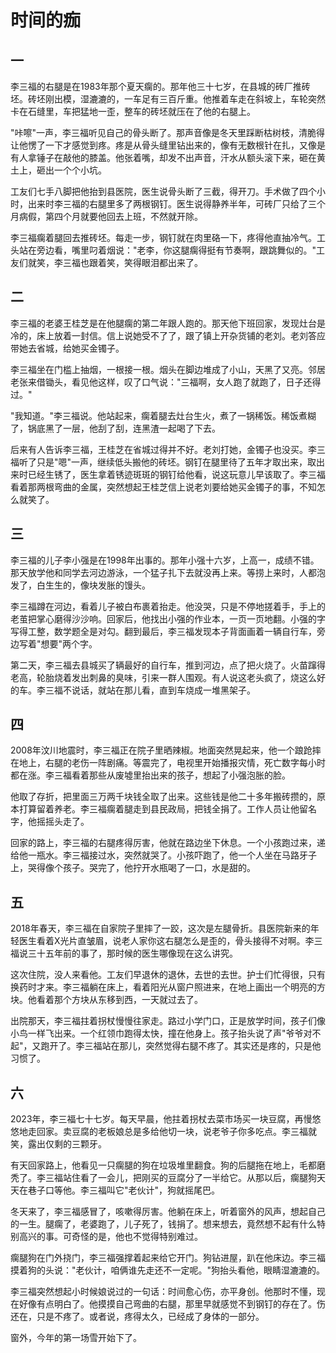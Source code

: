 # 时间的痂

## 一

李三福的右腿是在1983年那个夏天瘸的。那年他三十七岁，在县城的砖厂推砖坯。砖坯刚出模，湿漉漉的，一车足有三百斤重。他推着车走在斜坡上，车轮突然卡在石缝里，车把猛地一歪，整车的砖坯就压在了他的右腿上。

"咔嚓"一声，李三福听见自己的骨头断了。那声音像是冬天里踩断枯树枝，清脆得让他愣了一下才感觉到疼。疼是从骨头缝里钻出来的，像有无数根针在扎，又像是有人拿锤子在敲他的膝盖。他张着嘴，却发不出声音，汗水从额头滚下来，砸在黄土上，砸出一个个小坑。

工友们七手八脚把他抬到县医院，医生说骨头断了三截，得开刀。手术做了四个小时，出来时李三福的右腿里多了两根钢钉。医生说得静养半年，可砖厂只给了三个月病假，第四个月就要他回去上班，不然就开除。

李三福瘸着腿回去推砖坯。每走一步，钢钉就在肉里硌一下，疼得他直抽冷气。工头站在旁边看，嘴里叼着烟说："老李，你这腿瘸得挺有节奏啊，跟跳舞似的。"工友们就笑，李三福也跟着笑，笑得眼泪都出来了。

## 二

李三福的老婆王桂芝是在他腿瘸的第二年跟人跑的。那天他下班回家，发现灶台是冷的，床上放着一封信。信上说她受不了了，跟了镇上开杂货铺的老刘。老刘答应带她去省城，给她买金镯子。

李三福坐在门槛上抽烟，一根接一根。烟头在脚边堆成了小山，天黑了又亮。邻居老张来借锄头，看见他这样，叹了口气说："三福啊，女人跑了就跑了，日子还得过。"

"我知道。"李三福说。他站起来，瘸着腿去灶台生火，煮了一锅稀饭。稀饭煮糊了，锅底黑了一层，他刮了刮，连黑渣一起喝了下去。

后来有人告诉李三福，王桂芝在省城过得并不好。老刘打她，金镯子也没买。李三福听了只是"嗯"一声，继续低头搬他的砖坯。钢钉在腿里待了五年才取出来，取出来时已经生锈了，医生拿着锈迹斑斑的钢钉给他看，说这玩意儿早该取了。李三福看着那两根弯曲的金属，突然想起王桂芝信上说老刘要给她买金镯子的事，不知怎么就笑了。

## 三

李三福的儿子李小强是在1998年出事的。那年小强十六岁，上高一，成绩不错。那天放学他和同学去河边游泳，一个猛子扎下去就没再上来。等捞上来时，人都泡发了，白生生的，像块发胀的馒头。

李三福蹲在河边，看着儿子被白布裹着抬走。他没哭，只是不停地搓着手，手上的老茧把掌心磨得沙沙响。回家后，他找出小强的作业本，一页一页地翻。小强的字写得工整，数学题全是对勾。翻到最后，李三福发现本子背面画着一辆自行车，旁边写着"想要"两个字。

第二天，李三福去县城买了辆最好的自行车，推到河边，点了把火烧了。火苗蹿得老高，轮胎烧着发出刺鼻的臭味，引来一群人围观。有人说这老头疯了，烧这么好的车。李三福不说话，就站在那儿看，直到车烧成一堆黑架子。

## 四

2008年汶川地震时，李三福正在院子里晒辣椒。地面突然晃起来，他一个踉跄摔在地上，右腿的老伤一阵剧痛。等震完了，电视里开始播报灾情，死亡数字每小时都在涨。李三福看着那些从废墟里抬出来的孩子，想起了小强泡胀的脸。

他取了存折，把里面三万两千块钱全取了出来。这些钱是他二十多年搬砖攒的，原本打算留着养老。李三福瘸着腿走到县民政局，把钱全捐了。工作人员让他留名字，他摇摇头走了。

回家的路上，李三福的右腿疼得厉害，他就在路边坐下休息。一个小孩跑过来，递给他一瓶水。李三福接过水，突然就哭了。小孩吓跑了，他一个人坐在马路牙子上，哭得像个孩子。哭完了，他拧开水瓶喝了一口，水是甜的。

## 五

2018年春天，李三福在自家院子里摔了一跤，这次是左腿骨折。县医院新来的年轻医生看着X光片直皱眉，说老人家你这右腿怎么是歪的，骨头接得不对啊。李三福说三十五年前的事了，那时候的医生哪像现在这么讲究。

这次住院，没人来看他。工友们早退休的退休，去世的去世。护士们忙得很，只有换药时才来。李三福躺在床上，看着阳光从窗户照进来，在地上画出一个明亮的方块。他看着那个方块从东移到西，一天就过去了。

出院那天，李三福拄着拐杖慢慢往家走。路过小学门口，正是放学时间，孩子们像小鸟一样飞出来。一个红领巾跑得太快，撞在他身上。孩子抬头说了声"爷爷对不起"，又跑开了。李三福站在那儿，突然觉得右腿不疼了。其实还是疼的，只是他习惯了。

## 六

2023年，李三福七十七岁。每天早晨，他拄着拐杖去菜市场买一块豆腐，再慢悠悠地走回家。卖豆腐的老板娘总是多给他切一块，说老爷子你多吃点。李三福就笑，露出仅剩的三颗牙。

有天回家路上，他看见一只瘸腿的狗在垃圾堆里翻食。狗的后腿拖在地上，毛都磨秃了。李三福站住看了一会儿，把刚买的豆腐分了一半给它。从那以后，瘸腿狗天天在巷子口等他。李三福叫它"老伙计"，狗就摇尾巴。

冬天来了，李三福感冒了，咳嗽得厉害。他躺在床上，听着窗外的风声，想起自己的一生。腿瘸了，老婆跑了，儿子死了，钱捐了。想来想去，竟然想不起有什么特别高兴的事。可奇怪的是，他也不觉得特别难过。

瘸腿狗在门外挠门，李三福强撑着起来给它开门。狗钻进屋，趴在他床边。李三福摸着狗的头说："老伙计，咱俩谁先走还不一定呢。"狗抬头看他，眼睛湿漉漉的。

李三福突然想起小时候娘说过的一句话：时间愈心伤，亦平身创。他那时不懂，现在好像有点明白了。他摸摸自己弯曲的右腿，那里早就感觉不到钢钉的存在了。伤还在，只是不疼了。或者说，疼得太久，已经成了身体的一部分。

窗外，今年的第一场雪开始下了。
